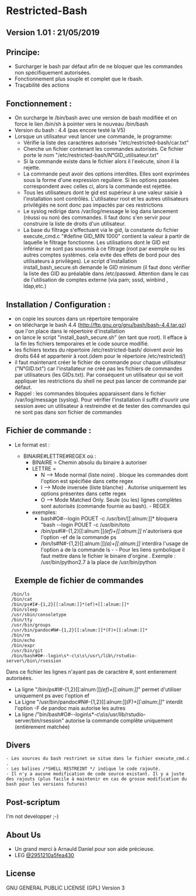 # Restricted-Bash
                                                                      
                                                                      



## Version 1.01 : 21/05/2019



  
 
## Principe: 

- Surcharger le bash par défaut afin de ne bloquer que les commandes non spécifiquement autorisées.
- Fonctionnement plus souple et complet que le rbash.
- Traçabilité des actions
 
## Fonctionnement : 

- On surcharge le /bin/bash avec une version de bash modifiée et on force le lien /bin/sh à pointer vers le nouveau /bin/bash
- Version du bash : 4.4 (pas encore testé la V5)
- Lorsque un utilisateur veut lancer une commande, le programme:
	- Vérifie la liste des caractères autorisés "/etc/restricted-bash/car.txt"
	- Cherche un fichier contenant les commandes autorisés. Ce fichier porte le nom "/etc/restricted-bash/N°GID_utilisateur.txt"
	- Si la commande existe dans le fichier alors il l'exécute, sinon il la rejette.
	- La commande peut avoir des options interdites. Elles sont exprimées sous la forme d'une expression reguliere. Si les options passées correspondent avec celles ci, alors la commande est rejettée.  
	- Tous les utilisateurs dont le gid est supérieur à une valeur saisie à l'installation sont contrôlés. L'utilisateur root et les autres utilisateurs privilégiés ne sont donc pas impactés par ces restrictions
	- Le syslog redirige dans /var/log/message le log dans lancement (réussi ou non) des commandes. Il faut donc s'en servir pour construire la liste de droits d'un utilisateur.
	- La base du filtrage s'effectuant via le gid, la constante du fichier execute_cmd.c "#define GID_MIN 1000" contient la valeur à partir de laquelle le filtrage fonctionne. Les utilisations dont le GID est inférieur ne sont pas sousmis à ce filtrage (root par exemple ou les autres comptes systèmes. cela evite des effets de bord pour des utilisateurs à privilèges). Le script d'installation install_bash_secure.sh demande le GID minimum (il faut donc vérifier la liste des GID au préalable dans /etc/passwd. Attention dans le cas de l'utilisation de comptes externe (via pam; sssd, winbind , ldap,etc.)
 
 ## Installation / Configuration :
- on copie les sources dans un répertoire temporaire 
- on télécharge le bash 4.4 (http://ftp.gnu.org/gnu/bash/bash-4.4.tar.gz) que l'on place dans le répertoire d'installation
- on lance le script "install_bash_secure.sh" (en tant que root). Il efface à la fin les fichiers temporaires et le code source modifié.
- les fichiers textes du répertoire /etc/restricted-bash/ doivent avoir les droits 644 et appartenir à root.(idem pour le répertoire /etc/restricted/)
- il faut maintenant créer le fichier de commande pour chaque utilisateur ("N°GID.txt") car l'installateur ne créé pas les fichiers de commandes par utilisateurs (les GIDs.txt). Par conséquent un utilisateur qui se voit appliquer les restrictions du shell ne peut pas lancer de commande par défaut. 
- Rappel : les commandes bloquées apparaissent dans le fichier /var/log/message (syslog). Pour vérifier l'installation il suffit d'ouvrir une session avec un utilisateur à restreindre et de tester des commandes qui ne sont pas dans son fichier de commandes


## Fichier de commande :
- Le format est :
	- BINAIRE#LETTRE#REGEX où :
		- BINAIRE = Chemin absolu du binaire  à autoriser
		- LETTRE = 
			- N --> Mode normal (liste noire) . bloque les commandes dont l'option est spécifiée dans cette regex
			- I --> Mode inversée (liste blanche) . Autorise uniquement les options présentes dans cette regex
			- O --> Mode Matched Only. Seule (ou les) lignes complètes sont autorisés (commande fournie au bash). 			- REGEX 
		- exemples:
			- bash#O#--login POUET -c /usr/bin/[[:alnum:]]*  bloquera "bash --login POUET -c /usr/bin/toto
			- /bin/ps#I#-{1,2}[[:alnum:]]*(ef)+[[:alnum:]]* n'autorisera que l'option -ef de la commande ps
			- /bin/ls#N#-{1,2}[[:alnum:]]*(a)+[[:alnum:]]* interdira l'usage de l'option a de la commande ls	- - Pour les liens symbolique il faut mettre dans le fichier le binaire d'orgine . Exemple : /usr/bin/python2.7  à la place de /usr/bin/python
 
 
  ## Exemple de fichier de commandes 
  
```
  /bin/ls
  /bin/cat
  /bin/ps#I#-{1,2}[[:alnum:]]*(ef)+[[:alnum:]]*
  /bin/sleep
  /usr/sbin/consoletype
  /bin/tty
  /usr/bin/groups
  /usr/bin/pandoc#N#-{1,2}[[:alnum:]]*(F)+[[:alnum:]]*
  /bin/rm
  /bin/echo
  /bin/expr
  /usr/bin/git
  /bin/bash#O#--login\s*-c\s\s\/usr\/lib\/rstudio-server\/bin\/rsession
```
  
  
Dans ce fichier les lignes n'ayant pas de caractère #, sont entierement autorisées.
- La ligne "/bin/ps#I#-{1,2}[[:alnum:]]*(ef)+[[:alnum:]]*" permet d'utiliser uniquement ps avec l'option ef
- La Ligne "/usr/bin/pandoc#N#-{1,2}[[:alnum:]]*(F)+[[:alnum:]]*" interdit l'option -F de pandoc mais autorise les autres
- La ligne /"bin/bash#O#--login\s*-c\s\s\/usr\/lib\/rstudio-server\/bin\/rsession" autorise la commande complête uniquement (entièrement matchée)

 
## Divers
	- Les sources du bash restrinet se situe dans le fichier execute_cmd.c .
	- Les balises /*SHELL RESTREINT */ indique le code rajouté.
	- Il n'y a aucune modification de code source existant. Il y a juste des rajouts (plus facile à maintenir en cas de grosse modification du bash pour les versions futures)

## Post-scriptum
I'm not developper ;-)

## About Us

- Un grand merci à Arnauld Daniel pour son aide précieuse.
- LEG [@2951210a5fea430](https://twitter.com/2951210a5fea430)


## License

GNU GENERAL PUBLIC LICENSE (GPL) Version 3
